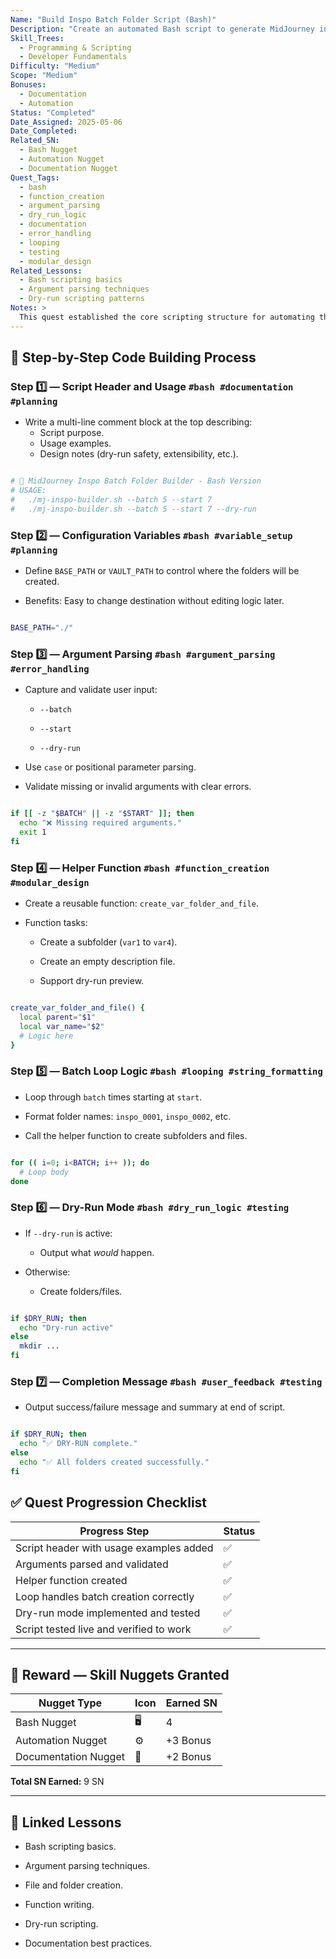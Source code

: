 ```yaml
---
Name: "Build Inspo Batch Folder Script (Bash)"
Description: "Create an automated Bash script to generate MidJourney inspo folders with subfolders and description files, supporting batch creation and dry-run mode."
Skill_Trees:
  - Programming & Scripting
  - Developer Fundamentals
Difficulty: "Medium"
Scope: "Medium"
Bonuses:
  - Documentation
  - Automation
Status: "Completed"
Date_Assigned: 2025-05-06
Date_Completed: 
Related_SN:
  - Bash Nugget
  - Automation Nugget
  - Documentation Nugget
Quest_Tags:
  - bash
  - function_creation
  - argument_parsing
  - dry_run_logic
  - documentation
  - error_handling
  - looping
  - testing
  - modular_design
Related_Lessons:
  - Bash scripting basics
  - Argument parsing techniques
  - Dry-run scripting patterns
Notes: >
  This quest established the core scripting structure for automating the MidJourney inspo folder workflow using Bash. Modular design and dry-run safety were prioritized.
---
```


## 📝 Step-by-Step Code Building Process

### Step 1️⃣ — Script Header and Usage  `#bash #documentation #planning`
- Write a multi-line comment block at the top describing:
    - Script purpose.
    - Usage examples.
    - Design notes (dry-run safety, extensibility, etc.).

```bash

# 🎨 MidJourney Inspo Batch Folder Builder - Bash Version
# USAGE:
#   ./mj-inspo-builder.sh --batch 5 --start 7
#   ./mj-inspo-builder.sh --batch 5 --start 7 --dry-run

```

### Step 2️⃣ — Configuration Variables `#bash #variable_setup #planning`

- Define `BASE_PATH` or `VAULT_PATH` to control where the folders will be created.
    
- Benefits: Easy to change destination without editing logic later.

```bash

BASE_PATH="./"

```


### Step 3️⃣ — Argument Parsing `#bash #argument_parsing #error_handling`

- Capture and validate user input:
    
    - `--batch`
        
    - `--start`
        
    - `--dry-run`
        
- Use `case` or positional parameter parsing.
    
- Validate missing or invalid arguments with clear errors.


```bash

if [[ -z "$BATCH" || -z "$START" ]]; then
  echo "❌ Missing required arguments."
  exit 1
fi

```


### Step 4️⃣ — Helper Function `#bash #function_creation #modular_design`

- Create a reusable function: `create_var_folder_and_file`.
    
- Function tasks:
    
    - Create a subfolder (`var1` to `var4`).
        
    - Create an empty description file.
        
    - Support dry-run preview.

```bash

create_var_folder_and_file() {
  local parent="$1"
  local var_name="$2"
  # Logic here
}
```


### Step 5️⃣ — Batch Loop Logic `#bash #looping #string_formatting`

- Loop through `batch` times starting at `start`.
    
- Format folder names: `inspo_0001`, `inspo_0002`, etc.
    
- Call the helper function to create subfolders and files.

```bash

for (( i=0; i<BATCH; i++ )); do
  # Loop body
done

```


### Step 6️⃣ — Dry-Run Mode `#bash #dry_run_logic #testing`

- If `--dry-run` is active:
    
    - Output what _would_ happen.
        
- Otherwise:
    
    - Create folders/files.
        

```bash

if $DRY_RUN; then
  echo "Dry-run active"
else
  mkdir ...
fi

```


### Step 7️⃣ — Completion Message `#bash #user_feedback #testing`

- Output success/failure message and summary at end of script.

```bash

if $DRY_RUN; then
  echo "✅ DRY-RUN complete."
else
  echo "✅ All folders created successfully."
fi

```


## ✅ Quest Progression Checklist

|Progress Step|Status|
|---|---|
|Script header with usage examples added|✅|
|Arguments parsed and validated|✅|
|Helper function created|✅|
|Loop handles batch creation correctly|✅|
|Dry-run mode implemented and tested|✅|
|Script tested live and verified to work|✅|

---

## 🏅 Reward — Skill Nuggets Granted

|Nugget Type|Icon|Earned SN|
|---|---|---|
|Bash Nugget|🖥️|4|
|Automation Nugget|⚙️|+3 Bonus|
|Documentation Nugget|📝|+2 Bonus|

**Total SN Earned:** 9 SN

---

## 🧠 Linked Lessons

- Bash scripting basics.
    
- Argument parsing techniques.
    
- File and folder creation.
    
- Function writing.
    
- Dry-run scripting.
    
- Documentation best practices.
    

